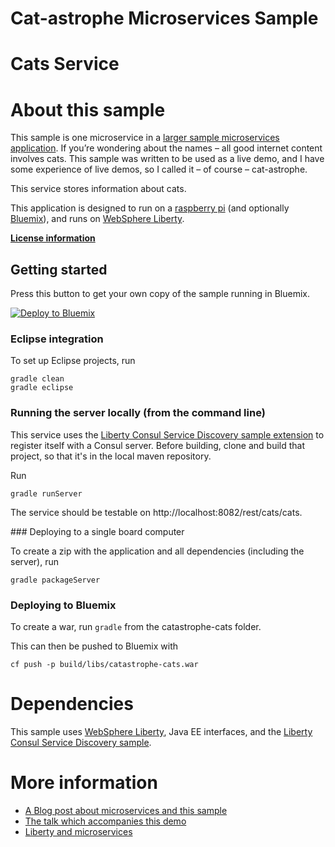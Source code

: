 # Cat-astrophe Microservices Sample
# Cats Service


# About this sample

This sample is one microservice in a [larger sample 
microservices application](http://github.com/holly-cummins/catastrophe-microservices). If you’re wondering about the names – all good internet content involves cats. This sample was written
to be used as a live demo, and I have some experience of live demos, so I called it – of course – cat-astrophe.

This service stores information about cats. 

This application is designed to run on a [raspberry pi](http://www.linksprite.com/linksprite-pcduino/) (and optionally [Bluemix](http://bluemix.net)), and runs on [WebSphere Liberty](http://wasdev.net). 

**[License information](LICENSE.txt)** 

## Getting started 

Press this button to get your own copy of the sample running in Bluemix. 

[![Deploy to Bluemix](https://bluemix.net/deploy/button.png)](https://bluemix.net/deploy?repository=https://github.com/holly-cummins/catastrophe-cats)

### Eclipse integration 

To set up Eclipse projects, run 

    gradle clean
    gradle eclipse

### Running the server locally (from the command line) 

This service uses the [Liberty Consul Service Discovery sample extension](https://github.com/WASdev/sample.consulservicediscovery) to register itself with a Consul server. Before building, clone and build that project, so that it's in the local maven repository. 

Run

    gradle runServer

The service should be testable on http://localhost:8082/rest/cats/cats.

### Deploying to a single board computer 

To create a zip with the application and all dependencies (including the server), run 

    gradle packageServer


### Deploying to Bluemix 

To create a war, run `gradle` from the catastrophe-cats folder.

This can then be pushed to Bluemix with 

    cf push -p build/libs/catastrophe-cats.war

# Dependencies 

This sample uses [WebSphere Liberty](http://wasdev.net), Java EE interfaces, and the [Liberty Consul Service Discovery sample](https://github.com/WASdev/sample.consulservicediscovery). 

# More information 

* [A Blog post about microservices and this sample](https://developer.ibm.com/wasdev/blog/2016/06/01/putting-micro-microservices/)
* [The talk which accompanies this demo](http://www.slideshare.net/HollyCummins/microservices-from-dream-to-reality-in-an-hour")
* [Liberty and microservices](https://developer.ibm.com/wasdev/docs/microservices/)
